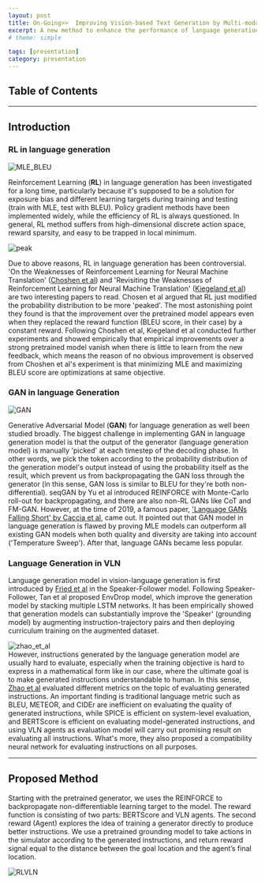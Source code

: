 ```yaml
---
layout: post
title: On-Going>>  Improving Vision-based Text Generation by Multi-modal Reinforcement Learning
excerpt: A new method to enhance the performance of language generation model for vision-language navigation by using REINFORCE with multi-modal rewards
# theme: simple

tags: [presentation]
category: presentation
---
```

## Table of Contents


---
## Introduction
### RL in language generation
![MLE_BLEU](/images/bleu.png)

Reinforcement Learning (__RL__) in language generation has been investigated for a long time, particularly because it's supposed to be a solution for exposure bias and different learning targets during training and testing (train with MLE, test with BLEU). Policy gradient methods have been implemented widely, while the efficiency of RL is always questioned. In general, RL method suffers from high-dimensional discrete action space, reward sparsity, and easy to be trapped in local minimum.  

![peak](/images/peak.png)

Due to above reasons, RL in language generation has been controversial. 'On the Weaknesses of Reinforcement Learning
for Neural Machine Translation' ([Choshen et al](https://arxiv.org/abs/1907.01752)) and 'Revisiting the Weaknesses of Reinforcement Learning
for Neural Machine Translation' ([Kiegeland et al](https://arxiv.org/abs/2106.08942)) are two interesting papers to read. Chosen et al argued that RL just modified the probability distribution to be more 'peaked'. The most astonishing point they found is that the improvement over the pretrained model appears even when they replaced the reward function (BLEU score, in their case) by a constant reward. Following Choshen et al, Kiegeland et al conducted further experiments and showed empirically that empirical improvements
over a strong pretrained model vanish when there is little to learn from the new feedback, which means the reason of no obvious improvement is observed from Choshen et al's experiment is that minimizing MLE and maximizing BLEU score are optimizations at same objective.

### GAN in language Generation

![GAN](/images/GAN.png)

Generative Adversarial Model (__GAN__) for language generation as well been studied broadly. The biggest challenge in implementing GAN in language generation model is that the output of the generator (language generation model) is manually 'picked' at each timestep of the decoding phase. In other words, we pick the token according to the probability distribution of the generation model's output instead of using the probability itself as the result, which prevent us from backpropagating the GAN loss through the generator (in this sense, GAN loss is similar to BLEU for they're both non-differential). seqGAN by Yu et al introduced REINFORCE with Monte-Carlo roll-out for backpropagating, and there are also non-RL GANs like CoT and FM-GAN. However, at the time of 2019, a famous paper, ['Language GANs Falling Short' by Caccia et al](https://arxiv.org/abs/1811.02549), came out. It pointed out that GAN model in language generation is flawed by proving MLE models can outperform all existing GAN models when both quality and diversity are taking into account ('Temperature Sweep'). After that, language GANs became less popular.

### Language Generation in VLN

Language generation model in vision-language generation is first introduced by [Fried et al](https://arxiv.org/abs/1806.02724) in the Speaker-Follower model. Following Speaker-Follower, Tan et al proposed EnvDrop model, which improve the generation model by stacking multiple LSTM networks. It has been empirically showed that generation models can substantially improve the 'Speaker' (grounding model) by augmenting instruction-trajectory pairs and then deploying curriculum training on the augmented dataset.

![zhao_et_al](/images/zhao.png)  
However, instructions generated by the language generation model are usually hard to evaluate, especially when the training objective is hard to express in a mathematical form like in our case, where the ultimate goal is to make generated instructions understandable to human. In this sense, [Zhao et al](https://arxiv.org/abs/2101.10504) evaluated different metrics on the topic of evaluating generated instructions. An important finding is traditional language metric such as BLEU, METEOR, and CIDEr are inefficient on evaluating the quality of generated instructions, while SPICE is efficient on system-level evaluation, and BERTScore is efficient on evaluating model-generated instructions, and using VLN agents as evaluation model will carry out promising result on evaluating all instructions. What's more, they also proposed a compatibility neural network for evaluating instructions on all purposes.

---

## Proposed Method

Starting with the pretrained generator, we uses the REINFORCE to backpropagate non-differentiable learning target to the model. The reward function is consisting of two parts: BERTScore and VLN agents. The second reward (Agent) explores the idea of training a generator directly to produce better instructions. We use a pretrained grounding model to take actions in the simulator according to the generated instructions, and return reward signal equal to the distance between the goal location and the agent’s final location.

![RLVLN](/images/RLVLN.png)
